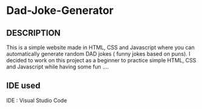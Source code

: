 # Dad-Joke-Generator
 ## DESCRIPTION
This is a simple website made in HTML, CSS and Javascript where you can automatically generate random DAD jokes ( funny jokes based on puns). 
I decided to work on this project as a beginner to practice simple HTML, CSS and Javascript while having some fun ....

## IDE used
 IDE : Visual Studio Code 
